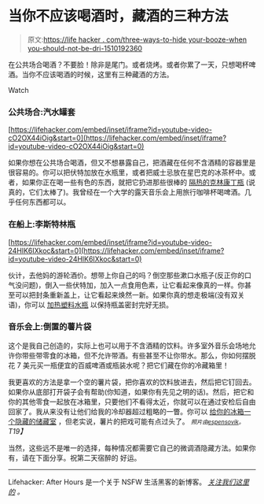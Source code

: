 # 当你不应该喝酒时，藏酒的三种方法

> 原文:[https://life hacker . com/three-ways-to-hide your-booze-when you-should-not-be-dri-1510192360](https://lifehacker.com/three-ways-to-hide-your-booze-when-you-shouldnt-be-dri-1510192360)

在公共场合喝酒？不要脸！除非是尾门。或者烧烤。或者你累了一天，只想喝杯啤酒。当你不应该喝酒的时候，这里有三种藏酒的方法。

Watch

### 公共场合:汽水罐套

 [https://lifehacker.com/embed/inset/iframe?id=youtube-video-cO2OX44iOig&start=0](https://lifehacker.com/embed/inset/iframe?id=youtube-video-cO2OX44iOig&start=0) 

如果你想在公共场合喝酒，但又不想暴露自己，把酒藏在任何不含酒精的容器里是很容易的。你可以把伏特加放在水瓶里，或者把威士忌放在星巴克的冰茶杯中。或者，如果你正在喝一些有色的东西，就把它扔进那些很棒的 [隔热的克林康丁瓶](https://www.amazon.com/dp/B0093ISEPI?asc_campaign=InlineText&asc_refurl=https://lifehacker.com/three-ways-to-hide-your-booze-when-you-shouldnt-be-dri-1510192360&asc_source=&linkCode=ogi&psc=1&smid=A1SREUA0HRVBJZ&tag=kinjalifehackerlink-20&th=1) (说真的，它们太棒了)。我曾经在一个大学的露天音乐会上用旅行咖啡杯喝啤酒。几乎任何东西都可以。

### 在船上:李斯特林瓶

 [https://lifehacker.com/embed/inset/iframe?id=youtube-video-24HlK6IXkoc&start=0](https://lifehacker.com/embed/inset/iframe?id=youtube-video-24HlK6IXkoc&start=0) 

伙计，去他妈的游轮酒价。想带上你自己的吗？倒空那些漱口水瓶子(反正你的口气没问题)，倒入一些伏特加，加入一点食用色素，让它看起来像真的一样。你甚至可以把封条重新盖上，让它看起来焕然一新。如果你真的想走极端(没有双关语)，你可以 [加热塑料水瓶](http://www.thecampuscompanion.com/party-lab/2012/04/05/ho-to-sneak-liquor-onto-a-cruise/#.UubZr7SIaUk) 以保持瓶盖密封完好无损。

### 音乐会上:倒置的薯片袋

这个是我自己创造的，实际上也可以用于不含酒精的饮料。许多室外音乐会场地允许你带些带零食的冰箱，但不允许带酒。有些甚至不让你带水。那么，你如何摆脱花 7 美元买一瓶便宜的百威啤酒或瓶装水呢？把它们藏在你的冷藏箱里！

我更喜欢的方法是拿一个空的薯片袋，把你喜欢的饮料放进去，然后把它钉回去。如果你从底部打开袋子会有帮助(你知道，如果你有先见之明的话)。然后，把它和你的其他零食一起放在冰箱里，只要他们不看得太近，你就可以在通过安检后自由回家了。我从来没有让他们给我的冷却器超过粗略的一瞥。你可以 [给你的冰箱一个隐藏的储藏室](https://lifehacker.com/diy-hidden-storage-cooler-sneaks-booze-into-your-event-5913652) ，但老实说，薯片的把戏可能有点过头了。 *<small>照片由</small>*[*<small>espensovik</small>*](http://www.flickr.com/photos/28478778@N05/4569119702)*<small>。</small>T19】*

当然，这些远不是唯一的选择，每种情况都需要它自己的微调酒隐藏方法。如果你有，请在下面分享。祝第二天宿醉的 好运。

* * *

Lifehacker: After Hours 是一个关于 NSFW 生活黑客的新博客。 [*关注我们这里的*](https://twitter.com/LHAfterHours) *。*